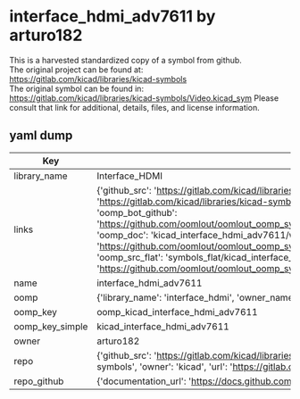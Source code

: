 # interface_hdmi_adv7611 by arturo182  
This is a harvested standardized copy of a symbol from github.  
The original project can be found at:  
https://gitlab.com/kicad/libraries/kicad-symbols  
The original symbol can be found in:
https://gitlab.com/kicad/libraries/kicad-symbols/Video.kicad_sym
Please consult that link for additional, details, files, and license information.  
## yaml dump  
| Key | Value |  
| --- | --- |  
| library_name | Interface_HDMI |  
| links | {'github_src': 'https://gitlab.com/kicad/libraries/kicad-symbols/Video.kicad_sym', 'github_src_repo': 'https://gitlab.com/kicad/libraries/kicad-symbols', 'oomp_bot': 'kicad_interface_hdmi_adv7611/working', 'oomp_bot_github': 'https://github.com/oomlout/oomlout_oomp_symbol_bot/tree/main/kicad_interface_hdmi_adv7611/working', 'oomp_doc': 'kicad_interface_hdmi_adv7611/working', 'oomp_doc_github': 'https://github.com/oomlout/oomlout_oomp_symbol_doc/tree/main/kicad_interface_hdmi_adv7611/working', 'oomp_src_flat': 'symbols_flat/kicad_interface_hdmi_adv7611/working', 'oomp_src_flat_github': 'https://github.com/oomlout/oomlout_oomp_symbol_src/tree/main/kicad_interface_hdmi_adv7611/working'} |  
| name | interface_hdmi_adv7611 |  
| oomp | {'library_name': 'interface_hdmi', 'owner_name': 'kicad', 'symbol_name': 'interface_hdmi_adv7611'} |  
| oomp_key | oomp_kicad_interface_hdmi_adv7611 |  
| oomp_key_simple | kicad_interface_hdmi_adv7611 |  
| owner | arturo182 |  
| repo | {'github_src': 'https://gitlab.com/kicad/libraries/kicad-symbols/Video.kicad_sym', 'name': 'libraries/kicad-symbols', 'owner': 'kicad', 'url': 'https://gitlab.com/kicad/libraries/kicad-symbols'} |  
| repo_github | {'documentation_url': 'https://docs.github.com/rest/repos/repos#get-a-repository', 'message': 'Not Found'} |  

